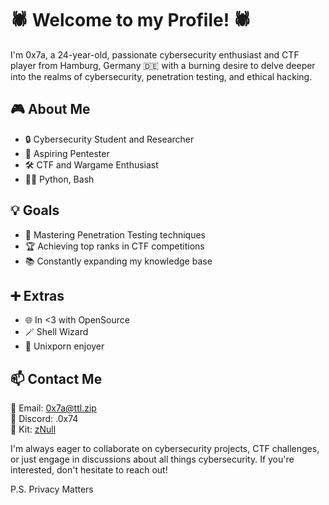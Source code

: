 # 🕷️ Welcome to my Profile! 🕷️

I'm 0x7a, a 24-year-old, passionate cybersecurity enthusiast and CTF player from Hamburg, Germany 🇩🇪 with a burning desire to delve deeper into the realms of cybersecurity, penetration testing, and ethical hacking.

## 🎮 About Me

- 🔒 Cybersecurity Student and Researcher
- 🚀 Aspiring Pentester
- 🛠️ CTF and Wargame Enthusiast
- 🧑‍💻 Python, Bash

## 💡 Goals

- 🔐 Mastering Penetration Testing techniques
- 🏆 Achieving top ranks in CTF competitions
- 📚 Constantly expanding my knowledge base

## ➕ Extras

- 🌐 In <3 with OpenSource
- 🪄 Shell Wizard
- 🎨 Unixporn enjoyer

## 📫 Contact Me

📧 Email: [0x7a@ttl.zip](mailto:0x7a@ttl.zip) \
🤖 Discord: .0x74 \
🔨 Kit: [zNull](https://kit.co/zNull)

I'm always eager to collaborate on cybersecurity projects, CTF challenges, or just engage in discussions about all things cybersecurity. If you're interested, don't hesitate to reach out!

P.S. Privacy Matters
